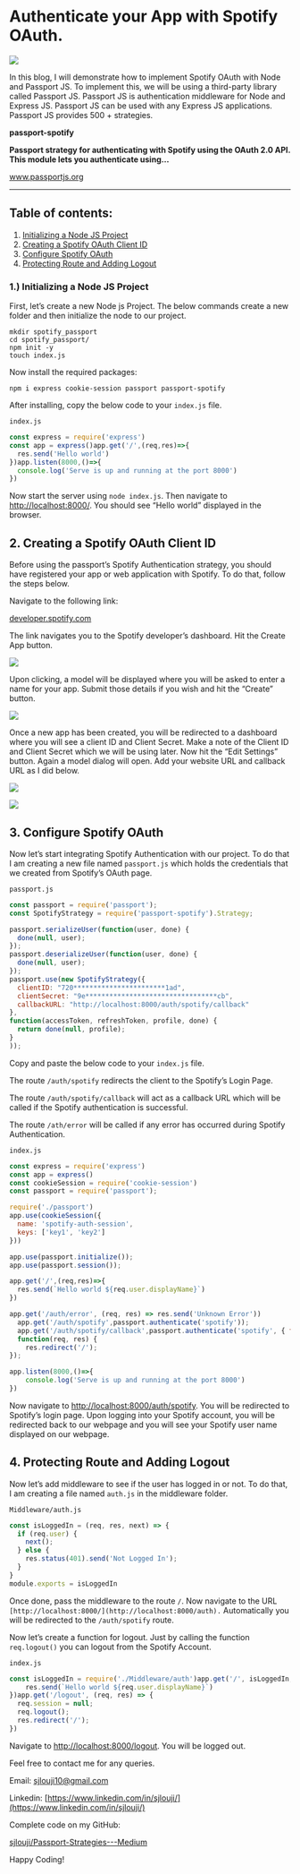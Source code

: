 # Authenticate your App with Spotify OAuth.

![](https://miro.medium.com/max/1400/1*0uR3pFpaPFeSpvDJfYAe0g.png)

In this blog, I will demonstrate how to implement Spotify OAuth with Node and Passport JS. To implement this, we will be using a third-party library called Passport JS. Passport JS is authentication middleware for Node and Express JS. Passport JS can be used with any Express JS applications. Passport JS provides 500 + strategies.

__passport-spotify__

__Passport strategy for authenticating with Spotify using the OAuth 2.0 API. This module lets you authenticate using…__

www.passportjs.org

[](http://www.passportjs.org/packages/passport-spotify/)

---

## Table of contents:

1.  [Initializing a Node JS Project](#f952)
2.  [Creating a Spotify OAuth Client ID](#dde1)
3.  [Configure Spotify OAuth](#35db)
4.  [Protecting Route and Adding Logout](#ef47)

### **1.) Initializing a Node JS Project**

First, let’s create a new Node js Project. The below commands create a new folder and then initialize the node to our project.

```shell
mkdir spotify_passport  
cd spotify_passport/  
npm init -y  
touch index.js
```

Now install the required packages:

```shell
npm i express cookie-session passport passport-spotify
```

After installing, copy the below code to your `index.js` file.

`index.js`

```javascript
const express = require('express')  
const app = express()app.get('/',(req,res)=>{  
  res.send('Hello world')  
})app.listen(8000,()=>{  
  console.log('Serve is up and running at the port 8000')  
})
```

Now start the server using `node index.js`. Then navigate to [http://localhost:8000/](http://localhost:8000/). You should see “Hello world” displayed in the browser.

## 2. Creating a Spotify OAuth Client ID

Before using the passport’s Spotify Authentication strategy, you should have registered your app or web application with Spotify. To do that, follow the steps below.

Navigate to the following link:

[developer.spotify.com](https://developer.spotify.com/dashboard/applications)

The link navigates you to the Spotify developer’s dashboard. Hit the Create App button.

![](https://miro.medium.com/max/1400/1*Vblwueuuun-YH8Ep24hW1Q.png)

Upon clicking, a model will be displayed where you will be asked to enter a name for your app. Submit those details if you wish and hit the “Create” button.

![](https://miro.medium.com/max/1400/1*9HMqsqLuQcuv1je9deqlow.png)

Once a new app has been created, you will be redirected to a dashboard where you will see a client ID and Client Secret. Make a note of the Client ID and Client Secret which we will be using later. Now hit the “Edit Settings” button. Again a model dialog will open. Add your website URL and callback URL as I did below.

![](https://miro.medium.com/max/6356/1*QaTeA6Aptng5PR2eBYuryg.png)

![](https://miro.medium.com/max/2452/1*nM9-kfNZhEle7j9TgeRCUg.png)

## 3. Configure Spotify OAuth

Now let’s start integrating Spotify Authentication with our project. To do that I am creating a new file named `passport.js` which holds the credentials that we created from Spotify’s OAuth page.

`passport.js`

```javascript
const passport = require('passport');  
const SpotifyStrategy = require('passport-spotify').Strategy;

passport.serializeUser(function(user, done) {  
  done(null, user);  
});
passport.deserializeUser(function(user, done) {  
  done(null, user);  
});
passport.use(new SpotifyStrategy({  
  clientID: "720***********************1ad",  
  clientSecret: "9e*********************************cb",  
  callbackURL: "http://localhost:8000/auth/spotify/callback"  
},  
function(accessToken, refreshToken, profile, done) { 
  return done(null, profile);  
}
));
```

Copy and paste the below code to your `index.js` file.

The route `/auth/spotify` redirects the client to the Spotify’s Login Page.

The route `/auth/spotify/callback` will act as a callback URL which will be called if the Spotify authentication is successful.

The route `/ath/error` will be called if any error has occurred during Spotify Authentication.

`index.js`

```javascript
const express = require('express')  
const app = express()  
const cookieSession = require('cookie-session')  
const passport = require('passport');  

require('./passport')
app.use(cookieSession({  
  name: 'spotify-auth-session',    
  keys: ['key1', 'key2']  
}))  

app.use(passport.initialize());  
app.use(passport.session());

app.get('/',(req,res)=>{  
  res.send(`Hello world ${req.user.displayName}`)  
})

app.get('/auth/error', (req, res) => res.send('Unknown Error'))
  app.get('/auth/spotify',passport.authenticate('spotify'));
  app.get('/auth/spotify/callback',passport.authenticate('spotify', { failureRedirect: '/auth/error' }),  
  function(req, res) {  
    res.redirect('/');  
});

app.listen(8000,()=>{  
    console.log('Serve is up and running at the port 8000')  
})
```

Now navigate to [http://localhost:8000/auth/spotify](http://localhost:8000/auth/spotify). You will be redirected to Spotify’s login page. Upon logging into your Spotify account, you will be redirected back to our webpage and you will see your Spotify user name displayed on our webpage.

## 4. Protecting Route and Adding Logout

Now let’s add middleware to see if the user has logged in or not. To do that, I am creating a file named `auth.js` in the middleware folder.

`Middleware/auth.js`

```javascript
const isLoggedIn = (req, res, next) => {  
  if (req.user) {  
    next();  
  } else {  
    res.status(401).send('Not Logged In');  
  }  
}
module.exports = isLoggedIn
```

Once done, pass the middleware to the route `/`. Now navigate to the URL `[http://localhost:8000/](http://localhost:8000/auth).` Automatically you will be redirected to the `/auth/spotify` route.

Now let’s create a function for logout. Just by calling the function `req.logout()` you can logout from the Spotify Account.

`index.js`

```javascript
const isLoggedIn = require('./Middleware/auth')app.get('/', isLoggedIn,(req,res)=>{  
    res.send(`Hello world ${req.user.displayName}`)  
})app.get('/logout', (req, res) => {  
  req.session = null;  
  req.logout();   
  res.redirect('/');  
})
```

Navigate to [http://localhost:8000/logout](http://localhost:8000/logout). You will be logged out.

Feel free to contact me for any queries.

Email: sjlouji10@gmail.com

Linkedin: [https://www.linkedin.com/in/sjlouji/](https://www.linkedin.com/in/sjlouji/)

Complete code on my GitHub:

[sjlouji/Passport-Strategies---Medium](https://github.com/sjlouji/Passport-Strategies---Medium/tree/master/spotify_clonne)

Happy Coding!


